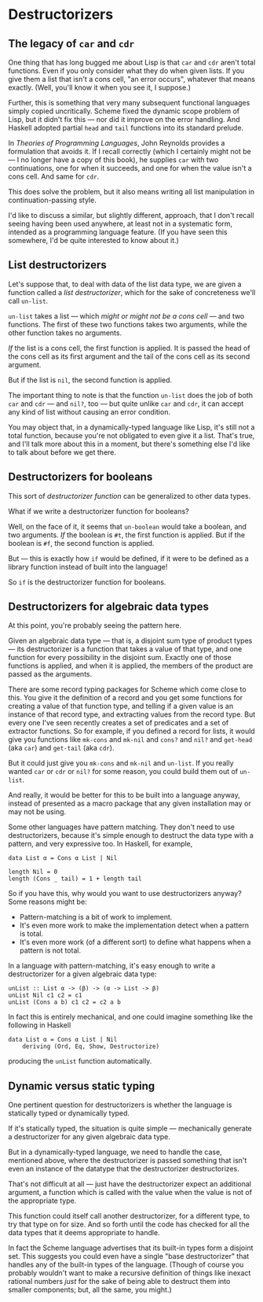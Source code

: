 Destructorizers
===============

The legacy of `car` and `cdr`
-----------------------------

One thing that has long bugged me about Lisp is that `car` and `cdr`
aren't total functions.  Even if you only consider what they do
when given lists.  If you give them a list that isn't a cons
cell, "an error occurs", whatever that means exactly.  (Well, you'll
know it when you see it, I suppose.)

Further, this is something that very many subsequent functional
languages simply copied uncritically.  Scheme fixed the dynamic scope
problem of Lisp, but it didn't fix this — nor did it improve on the
error handling.  And Haskell adopted partial `head` and `tail` functions
into its standard prelude.

In _Theories of Programming Languages_, John Reynolds provides a
formulation that avoids it.  If I recall correctly (which I certainly
might not be — I no longer have a copy of this book), he supplies
`car` with two continuations, one for when it succeeds, and one
for when the value isn't a cons cell.  And same for `cdr`.

This does solve the problem, but it also means writing all list
manipulation in continuation-passing style.

I'd like to discuss a similar, but slightly different, approach,
that I don't recall seeing having been used anywhere, at least
not in a systematic form, intended as a programming language feature.
(If you have seen this somewhere, I'd be quite interested to know
about it.)

List destructorizers
--------------------

Let's suppose that, to deal with data of the list data type, we
are given a function called a _list destructorizer_, which for the
sake of concreteness we'll call `un-list`.

`un-list` takes a list — which _might or might not be a cons cell_ —
and two functions.  The first of these two functions takes two
arguments, while the other function takes no arguments.

*If* the list is a cons cell, the first function is applied.  It
is passed the head of the cons cell as its first argument and
the tail of the cons cell as its second argument.

But if the list is `nil`, the second function is applied.

The important thing to note is that the function `un-list` does the
job of both `car` and `cdr` — and `nil?`, too — but quite unlike
`car` and `cdr`, it can accept any kind of list without causing an
error condition.

You may object that, in a dynamically-typed language like Lisp,
it's still not a total function, because you're not obligated to even
give it a list.  That's true, and I'll talk more about this in a moment,
but there's something else I'd like to talk about before we get there.

Destructorizers for booleans
----------------------------

This sort of _destructorizer function_ can be generalized to other
data types.

What if we write a destructorizer function for booleans?

Well, on the face of it, it seems that `un-boolean` would take
a boolean, and two arguments.  *If* the boolean is `#t`, the
first function is applied.  But if the boolean is `#f`, the
second function is applied.

But — this is exactly how `if` would be defined, if it were to
be defined as a library function instead of built into the
language!

So `if` is the destructorizer function for booleans.

Destructorizers for algebraic data types
----------------------------------------

At this point, you're probably seeing the pattern here.

Given an algebraic data type — that is, a disjoint sum type of
product types — its destructorizer is a function that takes a
value of that type, and one function for every possibility in
the disjoint sum.  Exactly one of those functions is applied,
and when it is applied, the members of the product are passed
as the arguments.

There are some record typing packages for Scheme which come close to
this.  You give it the definition of a record and you get
some functions for creating a value of that function type, and
telling if a given value is an instance of that record type, and
extracting values from the record type.  But every one I've seen
recently creates a set of predicates and a set of extractor functions.
So for example, if you defined a record for lists, it would give you
functions like `mk-cons` and `mk-nil` and `cons?` and `nil?` and
`get-head` (aka `car`) and `get-tail` (aka `cdr`).

But it could just give you `mk-cons` and `mk-nil` and `un-list`.
If you really wanted `car` or `cdr` or `nil?` for some reason, you
could build them out of `un-list`.

And really, it would be better for this to be built into a
language anyway, instead of presented as a macro package that
any given installation may or may not be using.

Some other languages have pattern matching.  They don't need to
use destructorizers, because it's simple enough to destruct the
data type with a pattern, and very expressive too.  In Haskell,
for example,

    data List α = Cons α List | Nil

    length Nil = 0
    length (Cons _ tail) = 1 + length tail

So if you have this, why would you want to use destructorizers
anyway?  Some reasons might be:

*   Pattern-matching is a bit of work to implement.
*   It's even more work to make the implementation detect
    when a pattern is total.
*   It's even more work (of a different sort) to define what
    happens when a pattern is not total.

In a language with pattern-matching, it's easy enough to write
a destructorizer for a given algebraic data type:

    unList :: List α -> (β) -> (α -> List -> β)
    unList Nil c1 c2 = c1
    unList (Cons a b) c1 c2 = c2 a b

In fact this is entirely mechanical, and one could imagine
something like the following in Haskell

    data List α = Cons α List | Nil
        deriving (Ord, Eq, Show, Destructorize)

producing the `unList` function automatically.

Dynamic versus static typing
----------------------------

One pertinent question for destructorizers is whether the language
is statically typed or dynamically typed.

If it's statically typed, the situation is quite simple — mechanically
generate a destructorizer for any given algebraic data type.

But in a dynamically-typed language, we need to handle the case,
mentioned above, where the destructorizer is passed something that
isn't even an instance of the datatype that the destructorizer
destructorizes.

That's not difficult at all — just have the destructorizer expect
an additional argument, a function which is called with the value
when the value is not of the appropriate type.

This function could itself call another destructorizer, for a different
type, to try that type on for size.  And so forth until the code has
checked for all the data types that it deems appropriate to handle.

In fact the Scheme language advertises that its built-in types form
a disjoint set.  This suggests you could even have a single
"base destructorizer" that handles any of the built-in types of the
language.  (Though of course you probably wouldn't want to make
a recursive definition of things like inexact rational numbers
_just_ for the sake of being able to destruct them into smaller
components; but, all the same, you might.)
